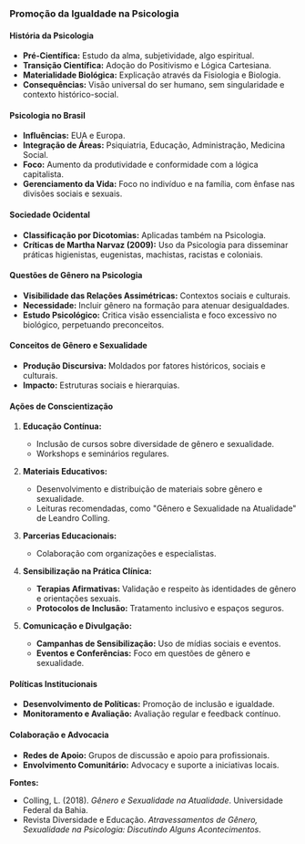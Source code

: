 ### Promoção da Igualdade na Psicologia

#### História da Psicologia
- **Pré-Científica:** Estudo da alma, subjetividade, algo espiritual.
- **Transição Científica:** Adoção do Positivismo e Lógica Cartesiana.
- **Materialidade Biológica:** Explicação através da Fisiologia e Biologia.
- **Consequências:** Visão universal do ser humano, sem singularidade e contexto histórico-social.

#### Psicologia no Brasil
- **Influências:** EUA e Europa.
- **Integração de Áreas:** Psiquiatria, Educação, Administração, Medicina Social.
- **Foco:** Aumento da produtividade e conformidade com a lógica capitalista.
- **Gerenciamento da Vida:** Foco no indivíduo e na família, com ênfase nas divisões sociais e sexuais.

#### Sociedade Ocidental
- **Classificação por Dicotomias:** Aplicadas também na Psicologia.
- **Críticas de Martha Narvaz (2009):** Uso da Psicologia para disseminar práticas higienistas, eugenistas, machistas, racistas e coloniais.

#### Questões de Gênero na Psicologia
- **Visibilidade das Relações Assimétricas:** Contextos sociais e culturais.
- **Necessidade:** Incluir gênero na formação para atenuar desigualdades.
- **Estudo Psicológico:** Critica visão essencialista e foco excessivo no biológico, perpetuando preconceitos.

#### Conceitos de Gênero e Sexualidade
- **Produção Discursiva:** Moldados por fatores históricos, sociais e culturais.
- **Impacto:** Estruturas sociais e hierarquias.

#### Ações de Conscientização
1. **Educação Contínua:**
   - Inclusão de cursos sobre diversidade de gênero e sexualidade.
   - Workshops e seminários regulares.

2. **Materiais Educativos:**
   - Desenvolvimento e distribuição de materiais sobre gênero e sexualidade.
   - Leituras recomendadas, como "Gênero e Sexualidade na Atualidade" de Leandro Colling.

3. **Parcerias Educacionais:**
   - Colaboração com organizações e especialistas.

4. **Sensibilização na Prática Clínica:**
   - **Terapias Afirmativas:** Validação e respeito às identidades de gênero e orientações sexuais.
   - **Protocolos de Inclusão:** Tratamento inclusivo e espaços seguros.

5. **Comunicação e Divulgação:**
   - **Campanhas de Sensibilização:** Uso de mídias sociais e eventos.
   - **Eventos e Conferências:** Foco em questões de gênero e sexualidade.

#### Políticas Institucionais
- **Desenvolvimento de Políticas:** Promoção de inclusão e igualdade.
- **Monitoramento e Avaliação:** Avaliação regular e feedback contínuo.

#### Colaboração e Advocacia
- **Redes de Apoio:** Grupos de discussão e apoio para profissionais.
- **Envolvimento Comunitário:** Advocacy e suporte a iniciativas locais.

**Fontes:**
- Colling, L. (2018). *Gênero e Sexualidade na Atualidade*. Universidade Federal da Bahia.
- Revista Diversidade e Educação. *Atravessamentos de Gênero, Sexualidade na Psicologia: Discutindo Alguns Acontecimentos*.